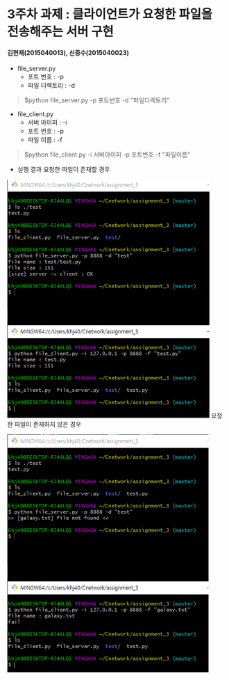 3주차 과제 : 클라이언트가 요청한 파일을 전송해주는 서버 구현
===
#### 김현재(2015040013), 신중수(2015040023)

* file_server.py
    * 포트 번호 : -p
    * 파일 디렉토리 : -d
> $python file_server.py -p 포트번호 -d "파일디렉토리"
* file_client.py
    * 서버 아이피 : -i
    * 포트 번호 : -p
    * 파일 이름 : -f
> $python file_client.py -i 서버아이피 -p 포트번호 -f "파일이름"
  
* 실행 결과
요청한 파일이 존재할 경우
   
![result](https://raw.githubusercontent.com/KHJae/Cnetwork/master/assignment_3/result.PNG)
요청한 파일이 존재하지 않은 경우 

![result2](https://raw.githubusercontent.com/KHJae/Cnetwork/master/assignment_3/result2.PNG)

